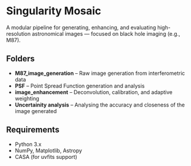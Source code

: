 # Singularity Mosaic

A modular pipeline for generating, enhancing, and evaluating high-resolution astronomical images — focused on black hole imaging (e.g., M87).

## Folders

- **M87_image_generation** – Raw image generation from interferometric data  
- **PSF** – Point Spread Function generation and analysis  
- **image_enhancement** – Deconvolution, calibration, and adaptive weighting  
- **Uncertainity analysis** – Analysing the accuracy and closeness of the image generated  

## Requirements

- Python 3.x  
- NumPy, Matplotlib, Astropy  
- CASA (for uvfits support)
